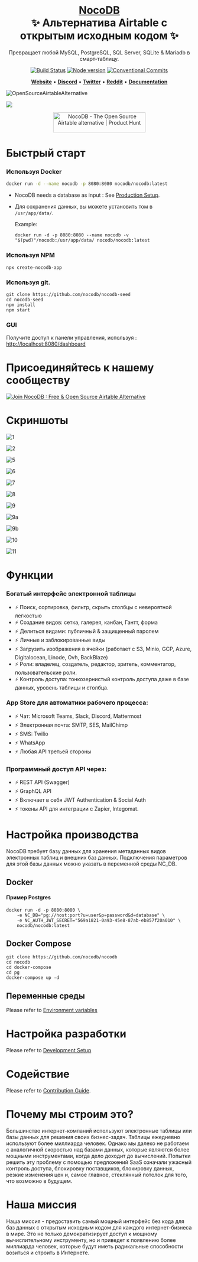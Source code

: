 <h1 align="center" style="border-bottom: none">
    <b>
        <a href="https://www.nocodb.com">NocoDB </a><br>
    </b>
    ✨ Альтернатива Airtable с открытым исходным кодом ✨ <br>

</h1>
<p align="center">
Превращает любой MySQL, PostgreSQL, SQL Server, SQLite & Mariadb в смарт-таблицу. 
</p>
<div align="center">

[![Build Status](https://travis-ci.org/dwyl/esta.svg?branch=master)](https://travis-ci.com/github/NocoDB/NocoDB)
[![Node version](https://img.shields.io/badge/node-%3E%3D%2014.18.0-brightgreen)](http://nodejs.org/download/)
[![Conventional Commits](https://img.shields.io/badge/Conventional%20Commits-1.0.0-green.svg)](https://conventionalcommits.org)

</div>

<p align="center">
    <a href="http://www.nocodb.com"><b>Website</b></a> •
    <a href="https://discord.gg/5RgZmkW"><b>Discord</b></a> •
    <a href="https://twitter.com/nocodb"><b>Twitter</b></a> •
    <a href="https://www.reddit.com/r/NocoDB/"><b>Reddit</b></a> •
    <a href="https://docs.nocodb.com/"><b>Documentation</b></a>
</p>

![OpenSourceAirtableAlternative](https://user-images.githubusercontent.com/5435402/133762127-e94da292-a1c3-4458-b09a-02cd5b57be53.png)

<img src="https://static.scarf.sh/a.png?x-pxid=c12a77cc-855e-4602-8a0f-614b2d0da56a" />

<p align="center">
  <a href="https://www.producthunt.com/posts/nocodb?utm_source=badge-featured&utm_medium=badge&utm_souce=badge-nocodb" target="_blank"><img src="https://api.producthunt.com/widgets/embed-image/v1/featured.svg?post_id=297536&theme=dark" alt="NocoDB - The Open Source Airtable alternative | Product Hunt" style="width: 250px; height: 54px;" width="250" height="54" /></a>
</p>

# Быстрый старт

### Используя Docker

```bash
docker run -d --name nocodb -p 8080:8080 nocodb/nocodb:latest
```

- NocoDB needs a database as input : See [Production Setup](https://github.com/nocodb/nocodb/blob/master/README.md#production-setup).
- Для сохранения данных, вы можете установить том в `/usr/app/data/`.

  Example:

  ```
  docker run -d -p 8080:8080 --name nocodb -v "$(pwd)"/nocodb:/usr/app/data/ nocodb/nocodb:latest
  ```

### Используя NPM

```
npx create-nocodb-app
```

### Используя git.

```
git clone https://github.com/nocodb/nocodb-seed
cd nocodb-seed
npm install
npm start
```

### GUI

Получите доступ к панели управления, используя : [http://localhost:8080/dashboard](http://localhost:8080/dashboard)

# Присоединяйтесь к нашему сообществу

<a href="https://discord.gg/5RgZmkW">
    <img 
    src="https://discordapp.com/api/guilds/661905455894888490/widget.png?style=banner3" 
    alt="Join NocoDB : Free & Open Source Airtable Alternative"
    >
</a>
<br>

# Скриншоты

![1](https://user-images.githubusercontent.com/86527202/136070774-7a69ed00-5645-4518-8a65-3adc5a8ce2bb.png)
<br>

![2](https://user-images.githubusercontent.com/86527202/136070784-c6c61301-6ce0-4534-a1bb-d8532a28cb39.png)
<br>

![5](https://user-images.githubusercontent.com/86527202/136070790-6b3b4691-8a79-4cde-b9a7-cd7c773afa6e.png)
<br>

![6](https://user-images.githubusercontent.com/86527202/136070792-002b1b22-b9b8-4115-b6ec-8336cd23128c.png)
<br>

![7](https://user-images.githubusercontent.com/86527202/136070794-c4958974-5767-4037-b894-1e3bbd0be906.png)
<br>

![8](https://user-images.githubusercontent.com/86527202/136070796-edc30c76-c694-4e34-a832-29a70bf8fcda.png)
<br>

![9](https://user-images.githubusercontent.com/86527202/136070799-4086c8f2-bfb2-4058-947d-d6b1c15d875b.png)
<br>

![9a](https://user-images.githubusercontent.com/86527202/136070802-18761f84-c434-4878-934e-79fc75e218c8.png)
<br>

![9b](https://user-images.githubusercontent.com/86527202/136070806-6717781a-f55a-4e80-bad4-81e3063a6467.png)
<br>

![10](https://user-images.githubusercontent.com/86527202/136070808-2cf013da-0a14-4a5c-aa19-b0f7f10b6388.png)
<br>

![11](https://user-images.githubusercontent.com/86527202/136070810-6e808086-aa82-4f84-879a-e33765f97395.png)
<br>

# Функции

### Богатый интерфейс электронной таблицы

- ⚡ Поиск, сортировка, фильтр, скрыть столбцы с невероятной легкостью
- ⚡ Создание видов: сетка, галерея, канбан, Гантт, форма
- ⚡ Делиться видами: публичный & защищенный паролем
- ⚡ Личные и заблокированные виды
- ⚡ Загрузить изображения в ячейки (работает с S3, Minio, GCP, Azure, Digitalocean, Linode, Ovh, BackBlaze)
- ⚡ Роли: владелец, создатель, редактор, зритель, комментатор, пользовательские роли.
- ⚡ Контроль доступа: тонкозернистый контроль доступа даже в базе данных, уровень таблицы и столбца.

### App Store для автоматики рабочего процесса:

- ⚡ Чат: Microsoft Teams, Slack, Discord, Mattermost
- ⚡ Электронная почта: SMTP, SES, MailChimp
- ⚡ SMS: Twilio
- ⚡ WhatsApp
- ⚡ Любая API третьей стороны

### Программный доступ API через:

- ⚡ REST API (Swagger)
- ⚡ GraphQL API
- ⚡ Включает в себя JWT Authentication & Social Auth
- ⚡ токены API для интеграции с Zapier, Integomat.

# Настройка производства

NocoDB требует базу данных для хранения метаданных видов электронных таблиц и внешних баз данных. Подключения параметров для этой базы данных можно указать в переменной среды NC_DB.

## Docker

#### Пример Postgres

```
docker run -d -p 8080:8080 \
    -e NC_DB="pg://host:port?u=user&p=password&d=database" \
    -e NC_AUTH_JWT_SECRET="569a1821-0a93-45e8-87ab-eb857f20a010" \
    nocodb/nocodb:latest
```


## Docker Compose

```
git clone https://github.com/nocodb/nocodb
cd nocodb
cd docker-compose
cd pg
docker-compose up -d
```

## Переменные среды

Please refer to [Environment variables](https://docs.nocodb.com/getting-started/self-hosted/environment-variables)

# Настройка разработки

Please refer to [Development Setup](https://github.com/nocodb/nocodb/tree/master#development-setup)

# Содействие

Please refer to [Contribution Guide](https://github.com/nocodb/nocodb/blob/master/.github/CONTRIBUTING.md).

# Почему мы строим это?

Большинство интернет-компаний используют электронные таблицы или базы данных для решения своих бизнес-задач. Таблицы ежедневно используют более миллиарда человек. Однако мы далеко не работаем с аналогичной скоростью над базами данных, которые являются более мощными инструментами, когда дело доходит до вычислений. Попытки решить эту проблему с помощью предложений SaaS означали ужасный контроль доступа, блокировку поставщиков, блокировку данных, резкие изменения цен и, самое главное, стеклянный потолок для того, что возможно в будущем.

# Наша миссия

Наша миссия - предоставить самый мощный интерфейс без кода для баз данных с открытым исходным кодом для каждого интернет-бизнеса в мире. Это не только демократизирует доступ к мощному вычислительному инструменту, но и приведет к появлению более миллиарда человек, которые будут иметь радикальные способности возиться и строить в Интернете.
